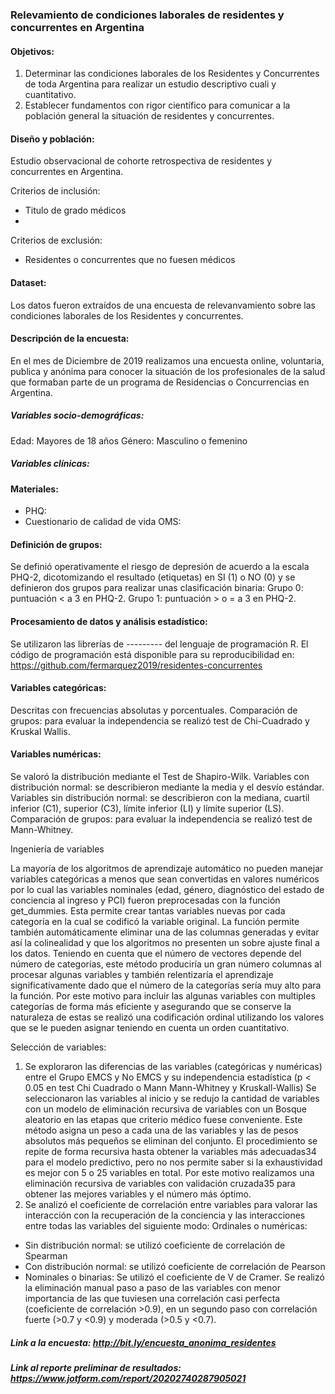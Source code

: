 ### Relevamiento de condiciones laborales de residentes y concurrentes en Argentina

#### Objetivos:
1. Determinar las condiciones laborales de los Residentes y Concurrentes de toda Argentina para realizar un estudio descriptivo cuali y cuantitativo.
2. Establecer fundamentos con rigor científico para comunicar a la población general la situación de residentes y concurrentes.

#### Diseño y población: 
Estudio observacional de cohorte retrospectiva de residentes y concurrentes en Argentina.

Criterios de inclusión: 
- Titulo de grado médicos
-

Criterios de exclusión:
- Residentes o concurrentes que no fuesen médicos

#### Dataset: 
Los datos fueron extraídos de una encuesta de relevanvamiento sobre las condiciones laborales de los Residentes y concurrentes.

#### Descripción de la encuesta: 
En el mes de Diciembre de 2019 realizamos una encuesta online, voluntaria, publica y anónima para conocer la situación de los profesionales de la salud que formaban parte de un programa de Residencias o Concurrencias en Argentina.

##### Variables socio-demográficas:
Edad: Mayores de 18 años
Género: Masculino o femenino

##### Variables clínicas:

#### Materiales:

- PHQ: 
- Cuestionario de calidad de vida OMS:

#### Definición de grupos:

Se definió operativamente el riesgo de depresión de acuerdo a la escala PHQ-2, dicotomizando el resultado (etiquetas) en SI (1) o NO (0) y se definieron dos grupos para realizar unas clasificación binaria:
Grupo 0: puntuación < a 3 en PHQ-2.
Grupo 1: puntuación > o = a 3 en PHQ-2.

#### Procesamiento de datos y análisis estadístico: 

Se utilizaron las librerías de --------- del lenguaje de programación R. El código de programación está disponible para su reproducibilidad en: https://github.com/fermarquez2019/residentes-concurrentes

#### Variables categóricas: 
Descritas con frecuencias absolutas y porcentuales. 
Comparación de grupos: para evaluar la independencia se realizó test de Chi-Cuadrado y Kruskal Wallis.

#### Variables numéricas: 
Se valoró la distribución mediante el Test de Shapiro-Wilk. 
Variables con distribución normal: se describieron mediante la media y el desvío estándar.
Variables sin distribución normal: se describieron con la mediana, cuartil inferior (C1), superior (C3), límite inferior (LI) y límite superior (LS).
Comparación de grupos: para evaluar la independencia se realizó test de Mann-Whitney.

Ingeniería de variables

La mayoría de los algoritmos de aprendizaje automático no pueden manejar variables categóricas a menos que sean convertidas en valores numéricos por lo cual las variables nominales (edad, género, diagnóstico del estado de conciencia al ingreso y PCI) fueron preprocesadas con la función get_dummies. Esta permite crear tantas variables nuevas por cada categoría en la cual se codificó la variable original. La función permite también automáticamente eliminar una de las columnas generadas y evitar así la colinealidad y que los algoritmos no presenten un sobre ajuste final a los datos. 
Teniendo en cuenta que el número de vectores depende del número de categorías, este método produciría un gran número columnas al procesar algunas variables y también relentizaría el aprendizaje significativamente dado que el número de la categorías sería muy alto para la función. Por este motivo para incluir las algunas variables con multiples categorías de forma más eficiente y asegurando que se conserve la naturaleza de estas se realizó una codificación ordinal utilizando los valores que se le pueden asignar teniendo en cuenta un orden cuantitativo. 

Selección de variables:

1. Se exploraron las diferencias de las variables (categóricas y numéricas) entre el Grupo EMCS y No EMCS y su independencia estadística (p < 0.05 en test Chi Cuadrado o Mann Mann-Whitney y Kruskall-Wallis)
Se seleccionaron las variables al inicio y se redujo la cantidad de variables con un modelo de eliminación recursiva de variables con un Bosque aleatorio en las etapas que criterio médico fuese conveniente. Este método asigna un peso a cada una de las variables y las de pesos absolutos más pequeños se eliminan del conjunto. El procedimiento se repite de forma recursiva hasta obtener la variables más adecuadas34 para el modelo predictivo, pero no nos permite saber si la exhaustividad es mejor con 5 o 25 variables en total. Por este motivo realizamos una eliminación recursiva de variables con validación cruzada35 para obtener las mejores variables y el número más óptimo.
2. Se analizó el coeficiente de correlación entre variables para valorar las interacción con la recuperación de la conciencia y las interacciones entre todas las variables del siguiente modo:
Ordinales o numéricas:
* Sin distribución normal: se utilizó coeficiente de correlación de Spearman
* Con distribución normal: se utilizó coeficiente de correlación de Pearson
* Nominales o binarias: Se utilizó el coeficiente de V de Cramer.
Se realizó la eliminación manual paso a paso de las variables con menor importancia de las que tuviesen una correlación casi perfecta (coeficiente de correlación >0.9), en un segundo paso con correlación fuerte (>0.7 y <0.9) y moderada (>0.5 y <0.7). 


##### Link a la encuesta: http://bit.ly/encuesta_anonima_residentes

##### Link al reporte preliminar de resultados: https://www.jotform.com/report/20202740287905021
